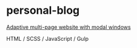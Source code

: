 # personal-blog

[Adaptive multi-page website with modal windows](https://darnelo-inc.github.io/personal-blog/)

HTML / 
SCSS / 
JavaScript / 
Gulp
